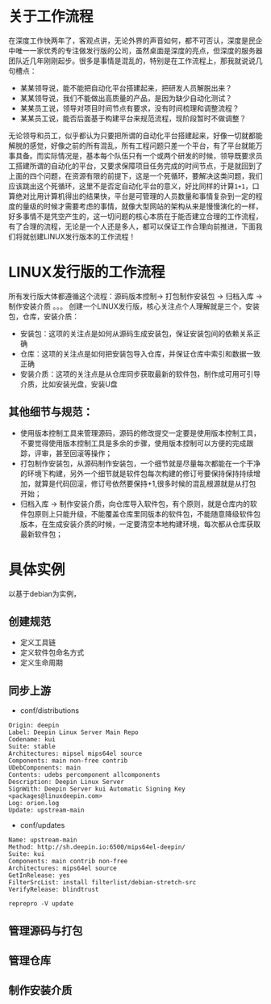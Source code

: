 # 关于工作流程

在深度工作快两年了，客观点讲，无论外界的声音如何，都不可否认，深度是民企中唯一一家优秀的专注做发行版的公司，虽然桌面是深度的亮点，但深度的服务器团队近几年刚刚起步。很多是事情是混乱的，特别是在工作流程上，那我就说说几句槽点：

* 某某领导说，能不能把自动化平台搭建起来，把研发人员解脱出来？
* 某某领导说，我们不能做出高质量的产品，是因为缺少自动化测试？
* 某某员工说，领导对项目时间节点有要求，没有时间梳理和调整流程？
* 某某员工说，能否后面基于构建平台来规范流程，现阶段暂时不做调整？

无论领导和员工，似乎都认为只要把所谓的自动化平台搭建起来，好像一切就都能解脱的感觉，好像之前的所有混乱，所有工程问题只差一个平台，有了平台就能万事具备。而实际情况是，基本每个队伍只有一个或两个研发的时候，领导既要求员工搭建所谓的自动化的平台，又要求保障项目任务完成的时间节点，于是就回到了上面的四个问题，在资源有限的前提下，这是一个死循环，要解决这类问题，我们应该跳出这个死循环，这里不是否定自动化平台的意义，好比同样的计算`1+1`，口算绝对比用计算机得出的结果快，平台是可管理的人员数量和事情复杂到一定的程度的量级的时候才需要考虑的事情，就像大型网站的架构从来是慢慢演化的一样，好多事情不是凭空产生的，这一切问题的核心本质在于能否建立合理的工作流程，有了合理的流程，无论是一个人还是多人，都可以保证工作合理向前推进，下面我们将就创建LINUX发行版本的工作流程！

# LINUX发行版的工作流程

所有发行版大体都遵循这个流程：源码版本控制-> 打包制作安装包 -> 归档入库 -> 制作安装介质 。。。 创建一个LINUX发行版，核心关注点个人理解就是三个，安装包，仓库，安装介质：
 
* 安装包：这项的关注点是如何从源码生成安装包，保证安装包间的依赖关系正确
* 仓库：这项的关注点是如何把安装包导入仓库，并保证仓库中索引和数据一致正确
* 安装介质：这项的关注点是从仓库同步获取最新的软件包，制作成可用可引导介质，比如安装光盘，安装U盘

## 其他细节与规范：

* 使用版本控制工具来管理源码，源码的修改提交一定要是使用版本控制工具，不要觉得使用版本控制工具是多余的步骤，使用版本控制可以方便的完成跟踪，评审，甚至回滚等操作； 
* 打包制作安装包，从源码制作安装包，一个细节就是尽量每次都能在一个干净的环境下构建，另外一个细节就是软件包每次构建的修订号要保持保持持续增加，就算是代码回滚，修订号依然要保持+1,很多时候的混乱根源就是从打包开始；
* 归档入库 -> 制作安装介质，向仓库导入软件包，有个原则，就是仓库内的软件包原则上只能升级，不能覆盖仓库里同版本的软件包，不能随意降级软件包版本，在生成安装介质的时候，一定要清空本地构建环境，每次都从仓库获取最新软件包；


# 具体实例

以基于debian为实例，

## 创建规范

* 定义工具链
* 定义软件包命名方式
* 定义生命周期

## 同步上游

* conf/distributions
```
Origin: deepin
Label: Deepin Linux Server Main Repo
Codename: kui
Suite: stable
Architectures: mipsel mips64el source
Components: main non-free contrib
UDebComponents: main
Contents: udebs percomponent allcomponents
Description: Deepin Linux Server 
SignWith: Deepin Server kui Automatic Signing Key <packages@linuxdeepin.com> 
Log: orion.log
Update: upstream-main
```

* conf/updates

```
Name: upstream-main
Method: http://sh.deepin.io:6500/mips64el-deepin/ 
Suite: kui
Components: main contrib non-free
Architectures: mips64el source
GetInRelease: yes
FilterSrcList: install filterlist/debian-stretch-src
VerifyRelease: blindtrust
```

```
reprepro -V update
```

## 管理源码与打包


## 管理仓库


## 制作安装介质


